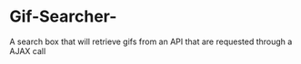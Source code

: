 # Gif-Searcher-
A search box that will retrieve gifs from an API that are requested through a AJAX call

